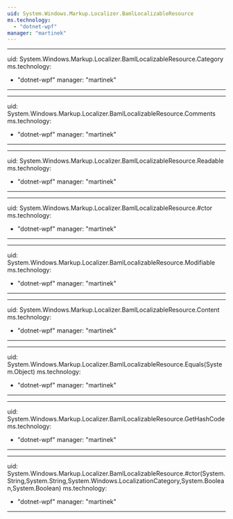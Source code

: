 ```yaml
---
uid: System.Windows.Markup.Localizer.BamlLocalizableResource
ms.technology: 
  - "dotnet-wpf"
manager: "martinek"
---
```


---
uid: System.Windows.Markup.Localizer.BamlLocalizableResource.Category
ms.technology: 
  - "dotnet-wpf"
manager: "martinek"
---

---
uid: System.Windows.Markup.Localizer.BamlLocalizableResource.Comments
ms.technology: 
  - "dotnet-wpf"
manager: "martinek"
---

---
uid: System.Windows.Markup.Localizer.BamlLocalizableResource.Readable
ms.technology: 
  - "dotnet-wpf"
manager: "martinek"
---

---
uid: System.Windows.Markup.Localizer.BamlLocalizableResource.#ctor
ms.technology: 
  - "dotnet-wpf"
manager: "martinek"
---

---
uid: System.Windows.Markup.Localizer.BamlLocalizableResource.Modifiable
ms.technology: 
  - "dotnet-wpf"
manager: "martinek"
---

---
uid: System.Windows.Markup.Localizer.BamlLocalizableResource.Content
ms.technology: 
  - "dotnet-wpf"
manager: "martinek"
---

---
uid: System.Windows.Markup.Localizer.BamlLocalizableResource.Equals(System.Object)
ms.technology: 
  - "dotnet-wpf"
manager: "martinek"
---

---
uid: System.Windows.Markup.Localizer.BamlLocalizableResource.GetHashCode
ms.technology: 
  - "dotnet-wpf"
manager: "martinek"
---

---
uid: System.Windows.Markup.Localizer.BamlLocalizableResource.#ctor(System.String,System.String,System.Windows.LocalizationCategory,System.Boolean,System.Boolean)
ms.technology: 
  - "dotnet-wpf"
manager: "martinek"
---
